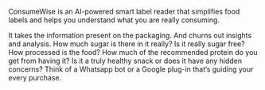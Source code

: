 ConsumeWise is an AI-powered smart label reader that simplifies food labels and helps you understand what you are really consuming. 

It takes the information present on the packaging. And churns out insights and analysis. How much sugar is there in it really? Is it really sugar free? How processed is the food? How much of the recommended protein do you get from having it? Is it a truly healthy snack or does it have any hidden concerns? Think of a Whatsapp bot or a Google plug-in that’s guiding your every purchase.
